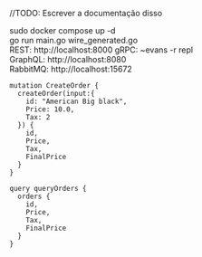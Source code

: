 //TODO: Escrever a documentação disso

sudo docker compose up -d <br>
go run main.go wire_generated.go <br>
REST: http://localhost:8000
gRPC: ~evans -r repl <br>
GraphQL: http://localhost:8080 <br>
RabbitMQ: http://localhost:15672 <br>

```
mutation CreateOrder {
  createOrder(input:{
    id: "American Big black",
    Price: 10.0,
    Tax: 2
  }) {
    id,
    Price,
    Tax,
    FinalPrice
  }
}

query queryOrders {
  orders {
    id,
    Price,
    Tax,
    FinalPrice
  }
}
```